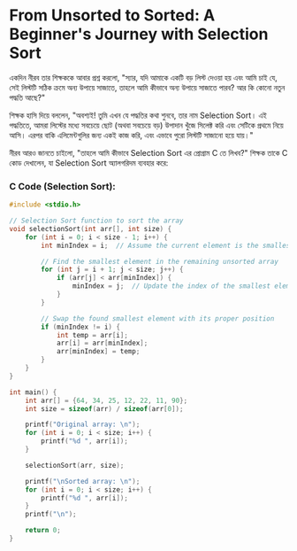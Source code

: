 # From Unsorted to Sorted: A Beginner's Journey with Selection Sort

একদিন নীরব তার শিক্ষককে আবার প্রশ্ন করলো, "স্যার, যদি আমাকে একটি বড় লিস্ট দেওয়া হয় এবং আমি চাই যে, সেই লিস্টটি সঠিক ক্রমে অন্য উপায়ে সাজাতে, তাহলে আমি কীভাবে অন্য উপায়ে সাজাতে পারব? আর কি কোনো নতুন পদ্ধতি আছে?"

শিক্ষক হাসি দিয়ে বললেন, "অবশ্যই! তুমি এখন যে পদ্ধতির কথা শুনবে, তার নাম Selection Sort। এই পদ্ধতিতে, আমরা লিস্টের মধ্যে সবচেয়ে ছোট (অথবা সবচেয়ে বড়) উপাদান খুঁজে সিলেক্ট করি এবং সেটিকে প্রথমে নিয়ে আসি। এরপর বাকি এলিমেন্টগুলির জন্য একই কাজ করি, এবং এভাবে পুরো লিস্টটি সাজানো হয়ে যায়।"

নীরব আরও জানতে চাইলো, "তাহলে আমি কীভাবে Selection Sort এর প্রোগ্রাম C তে লিখব?"
শিক্ষক তাকে C কোড দেখালেন, যা Selection Sort অ্যালগরিদম ব্যবহার করে:

### C Code (Selection Sort):
```cpp
#include <stdio.h>

// Selection Sort function to sort the array
void selectionSort(int arr[], int size) {
    for (int i = 0; i < size - 1; i++) {
        int minIndex = i;  // Assume the current element is the smallest

        // Find the smallest element in the remaining unsorted array
        for (int j = i + 1; j < size; j++) {
            if (arr[j] < arr[minIndex]) {
                minIndex = j;  // Update the index of the smallest element
            }
        }

        // Swap the found smallest element with its proper position
        if (minIndex != i) {
            int temp = arr[i];
            arr[i] = arr[minIndex];
            arr[minIndex] = temp;
        }
    }
}

int main() {
    int arr[] = {64, 34, 25, 12, 22, 11, 90};
    int size = sizeof(arr) / sizeof(arr[0]);

    printf("Original array: \n");
    for (int i = 0; i < size; i++) {
        printf("%d ", arr[i]);
    }

    selectionSort(arr, size);

    printf("\nSorted array: \n");
    for (int i = 0; i < size; i++) {
        printf("%d ", arr[i]);
    }
    printf("\n");

    return 0;
}
```